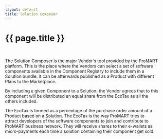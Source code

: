 ```yaml
---
layout: default
title: Solution Composer
---
```


{{ page.title }}
===

<br>

The Solution Composer is the major Vendor's tool provided by the ProMART platform. This is the place where the Vendors can select a set of software components available in the Component Registry to include them in a Solution bundle. It can be afterwards published as a Product with different Plans to the Marketplace.

By including a given Component to a Solution, the Vendor agrees that to this component will be distributed an equal share from the EcoTax as all the others included.

The EcoTax is formed as a percentage of the purchase order amount of a Product based on a Solution. The EcoTax is the way ProMART tries to attract developers of the software components to join and contribute to ProMART business network. They will receive shares to their e-wallets as micro-payments each time a solution containing their component get sold.

<br>